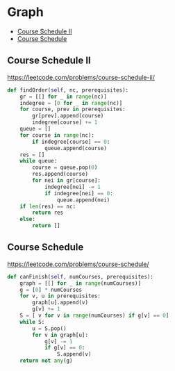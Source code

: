 # Graph

+ [Course Schedule II](#course-schedule-ii)
+ [Course Schedule](#course-schedule)

## Course Schedule II

https://leetcode.com/problems/course-schedule-ii/

```python
def findOrder(self, nc, prerequisites):
    gr = [[] for _ in range(nc)]
    indegree = [0 for _ in range(nc)]
    for course, prev in prerequisites:
        gr[prev].append(course)
        indegree[course] += 1
    queue = []
    for course in range(nc):
        if indegree[course] == 0:
            queue.append(course)
    res = []
    while queue:
        course = queue.pop(0)
        res.append(course)
        for nei in gr[course]:
            indegree[nei] -= 1
            if indegree[nei] == 0:
                queue.append(nei)
    if len(res) == nc:
        return res
    else:
        return []
```

## Course Schedule

https://leetcode.com/problems/course-schedule/

```python
def canFinish(self, numCourses, prerequisites):
    graph = [[] for _ in range(numCourses)]
    g = [0] * numCourses
    for v, u in prerequisites:
        graph[u].append(v)
        g[v] += 1
    S = [ v for v in range(numCourses) if g[v] == 0]
    while S:
        u = S.pop()
        for v in graph[u]:
            g[v] -= 1
            if g[v] == 0:
                S.append(v)
    return not any(g)
```

